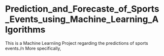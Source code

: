# Prediction_and_Forecaste_of_Sports_Events_using_Machine_Learning_Algorithms
This is a Machine Learniing Project regarding the predictions of sports events./n
More specifically, 

